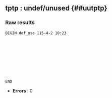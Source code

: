 ## tptp : undef/unused {##uutptp}
### Raw results


~~~
BEGIN def_use 115-4-2 10:23










END
~~~

* **Errors** : 0

